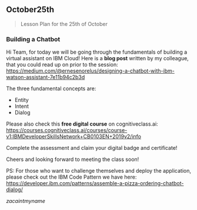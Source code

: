 ## October25th
>Lesson Plan for the 25th of October 

### Building a Chatbot

Hi Team, for today we will be going through the fundamentals of building a virtual assistant on IBM Cloud! 
Here is a **blog post** written by my colleague, that you could read up on prior to the session: https://medium.com/@ernesenorelus/designing-a-chatbot-with-ibm-watson-assistant-7e11b94c2b3d

The three fundamental concepts are:
- Entity
- Intent
- Dialog

Please also check this **free digital course** on cognitiveclass.ai: https://courses.cognitiveclass.ai/courses/course-v1:IBMDeveloperSkillsNetwork+CB0103EN+2019v2/info

Complete the assessment and claim your digital badge and certificate!

Cheers and looking forward to meeting the class soon! 

PS: For those who want to challenge themselves and deploy the application, please check out the IBM Code Pattern we have here: https://developer.ibm.com/patterns/assemble-a-pizza-ordering-chatbot-dialog/

*zacaintmyname*
